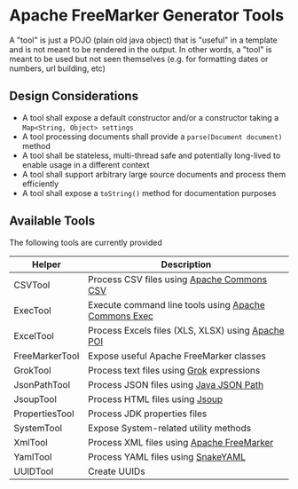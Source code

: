 Apache FreeMarker Generator Tools
=============================================================================

A "tool" is just a POJO (plain old java object) that is "useful" in a template and is not meant to be rendered in the output. In other words, a "tool" is meant to be used but not seen themselves (e.g. for formatting dates or numbers, url building, etc)

Design Considerations
------------------------------------------------------------------------------

* A tool shall expose a default constructor and/or a constructor taking a `Map<String, Object> settings`
* A tool processing documents shall provide a `parse(Document document)` method
* A tool shall be stateless, multi-thread safe and potentially long-lived to enable usage in a different context
* A tool shall support arbitrary large source documents and process them efficiently
* A tool shall expose a `toString()` method for documentation purposes

Available Tools
------------------------------------------------------------------------------

The following tools are currently provided

| Helper                | Description                                                                                               |
|-----------------------|-----------------------------------------------------------------------------------------------------------|
| CSVTool               | Process CSV files using [Apache Commons CSV](https://commons.apache.org/proper/commons-csv/)              |
| ExecTool              | Execute command line tools using [Apache Commons Exec](https://commons.apache.org/proper/commons-exec/)   |
| ExcelTool             | Process Excels files (XLS, XLSX) using [Apache POI](https://poi.apache.org)                               |
| FreeMarkerTool        | Expose useful Apache FreeMarker classes                                                                   |
| GrokTool              | Process text files using [Grok](https://github.com/thekrakken/java-grok) expressions                      |
| JsonPathTool          | Process JSON files using [Java JSON Path](https://github.com/json-path/JsonPath)                          |
| JsoupTool             | Process  HTML files using [Jsoup](https://jsoup.org)                                                      |
| PropertiesTool        | Process JDK properties files                                                                              |
| SystemTool            | Expose System-related utility methods                                                                     |
| XmlTool               | Process XML files using [Apache FreeMarker](https://freemarker.apache.org/docs/xgui.html)                 |
| YamlTool              | Process YAML files using [SnakeYAML](https://bitbucket.org/asomov/snakeyaml/wiki/Home)                    |
| UUIDTool              | Create UUIDs                                                                                              |


